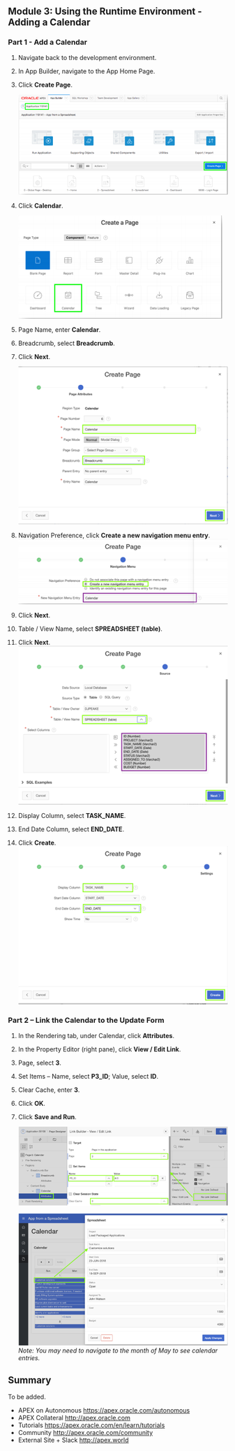 ## Module 3: Using the Runtime Environment - Adding a Calendar

### **Part 1** - Add a Calendar

1. Navigate back to the development environment.
2. In App Builder, navigate to the App Home Page.
3. Click **Create Page**.

    ![](images/module4/4.1.PNG)

4. Click **Calendar**.

    ![](images/module4/4.1(1).PNG)

5. Page Name, enter **Calendar**.
6. Breadcrumb, select **Breadcrumb**.
7. Click **Next**.  

    ![](images/module4/4.1(2).PNG)

8. Navigation Preference, click **Create a new navigation menu entry**.
    ![](images/module4/4.1(3).PNG)
9. Click **Next**.  
10. Table / View Name, select **SPREADSHEET (table)**.
11. Click **Next**.  
    ![](images/module4/4.1(4).PNG)
12. Display Column, select **TASK_NAME**.
13. End Date Column, select **END_DATE**.
14. Click **Create**.  
    ![](images/module4/4.1(5).PNG)

### **Part 2** – Link the Calendar to the Update Form

1. In the Rendering tab, under Calendar, click **Attributes**.
2. In the Property Editor (right pane), click **View / Edit Link**.
3. Page, select **3**.
4. Set Items – Name, select **P3_ID**; Value, select **ID**.
5. Clear Cache, enter **3**.
6. Click **OK**.
7. Click **Save and Run**.

    ![](images/module4/4.2.PNG)

    ![](images/module4/4.2(1).PNG)  
    *Note: You may need to navigate to the month of May to see calendar entries.*

## Summary

To be added.

- APEX on Autonomous  https://apex.oracle.com/autonomous
- APEX Collateral  http://apex.oracle.com
- Tutorials  https://apex.oracle.com/en/learn/tutorials
- Community  http://apex.oracle.com/community
- External Site + Slack  http://apex.world
